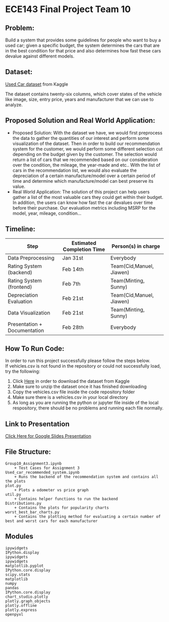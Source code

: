 # ECE143 Final Project Team 10


## Problem: 
Build a system that provides some guidelines for people who want to buy a used car; given a specific budget, the system determines the cars that are in the best condition for that price and also determines how fast these cars devalue against different models.
## Dataset: 
[Used Car dataset](https://www.kaggle.com/austinreese/craigslist-carstrucks-data) from Kaggle

The dataset contains twenty-six columns, which cover states of the vehicle like image, size, entry price, years and manufacturer that we can use to analyze.
## Proposed Solution and Real World Application:
- Proposed Solution: With the dataset we have, we would first preprocess the data to gather the quantities of our interest and perform some visualization of the dataset. Then in order to build our recommendation system for the customer, we would perform some different selection cut depending on the budget given by the customer. The selection would return a list of cars that we recommended based on our consideration over the condition, the mileage, the year-made and etc.. With the list of cars in the recommendation list, we would also evaluate the depreciation of a certain manufacture/model over a certain period of time and determine which manufacture/model can best preserve its value.
- Real World Application: The solution of this project can help users gather a list of the most valuable cars they could get within their budget. In addition, the users can know how fast the car devalues over time before their purchase. Our evaluation metrics including MSRP for the model, year, mileage, condition… 

## Timeline:
|  Step                        | Estimated Completion Time | Person(s) in charge      |
|------------------------------|---------------------------|--------------------------|
| Data Preprocessing           | Jan 31st                  | Everybody                |
| Rating System (backend)      | Feb 14th                  | Team(Cid,Manuel, Jiawen) |
| Rating System (frontend)     | Feb 7th                   | Team(Minting, Sunny)     |
| Depreciation Evaluation      | Feb 21st                  | Team(Cid,Manuel, Jiawen) |
| Data Visualization           | Feb 21st                  | Team(Minting, Sunny)     |
| Presentation + Documentation | Feb 28th                  | Everybody                |


## How To Run Code:
In order to run this project successfully please follow the steps below.<br>
If vehicles.csv is not found in the repository or could not successfully load, try the following: 
1. Click [Here](https://www.kaggle.com/austinreese/craigslist-carstrucks-data) in order to download the dataset from Kaggle
2. Make sure to unzip the dataset once it has finished downloading
3. Copy the vehicles.csv file inside the code repository folder
4. Make sure there is a vehicles.csv in your local directory
5. As long as you are running the python or jupyter file inside of the local respository, there should be no problems and running each file normally.
        
## Link to Presentation
[Click Here for Google Slides Presentation](https://docs.google.com/presentation/d/1JSlg4pieSZyxN_lUIDyFe51r9pSUTss_vcwsqD657C8/edit?usp=sharing)
## File Structure:
    Group10_Assignment3.ipynb
        + Test Cases for Assignment 3
    Used_car_recommended_system.ipynb
        + Runs the backend of the recommendation system and contains all the plots
    plot.py
        + Plots a odometer vs price graph
    util.py
        + Contains helper functions to run the backend
    Distributions.py
        + Contains the plots for popularity charts
    worst_best_bar_charts.py
        + Contains the plotting method for evaluating a certain number of best and worst cars for each manufacturer
## Modules
    ipywidgets
    IPython.display
    ipywidgets
    ipywidgets
    matplotlib.pyplot
    IPython.core.display
    scipy.stats
    matplotlib 
    numpy
    pandas
    IPython.core.display
    chart_studio.plotly
    plotly.graph_objects
    plotly.offline
    plotly.express
    openpyxl
